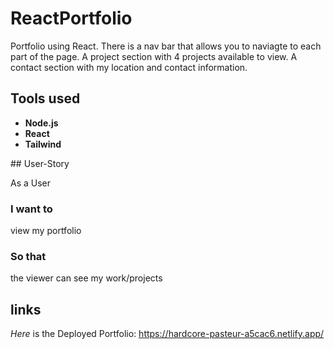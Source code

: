 # ReactPortfolio
Portfolio using React. There is a nav bar that allows you to naviagte to each part of the page. A project section with 4 projects available to view. A contact section with my location and contact information. 
## Tools used 
  <ul>
    <li><strong>Node.js</strong></li>
    <li><strong>React</strong></li>
    <li><strong>Tailwind</strong></li>
</ul><p>
## User-Story <p>
As a User

### I want to
  view my portfolio

### So that 
the viewer can see my work/projects

## links 
 *Here* is the Deployed Portfolio: https://hardcore-pasteur-a5cac6.netlify.app/

